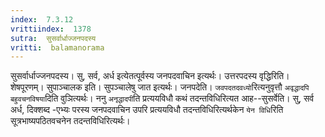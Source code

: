```yaml
---
index:  7.3.12
vrittiindex:  1378
sutra:  सुसर्वार्धाज्जनपदस्य
vritti:  balamanorama 
---
```


सुसर्वार्धाज्जनपदस्य। सु, सर्व, अर्ध इत्येतत्पूर्वस्य जनपदवाचिन इत्यर्थः। उत्तरपदस्य वृद्धिरिति। शेषपूरणम्। सुपाञ्चालक इति। सुपञ्चालेषु जात इत्यर्थः। जनपदेति। `जवपदतदवध्यो`रित्यनुवृत्तौ `अवृद्धादपि बहुवचनविषया`दिति वुञित्यर्थः। ननु `अनृद्धादपी`ति प्रत्ययविधौ कथं तदन्तविधिरित्यत आह--सुसर्वेति। सु, सर्व अर्ध, दिक्शब्द -एभ्यः परस्य जनपदवाचिन उपरि प्रत्ययविधौ तदन्तविधिरित्यर्थकेन `येन विधि`रिति सूत्रभाष्यपठितवचनेन तदन्तविधिरित्यर्थः।

